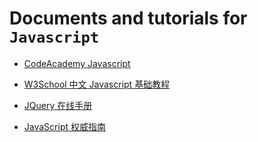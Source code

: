 # Documents and tutorials for `Javascript`

* [CodeAcademy Javascript](http://www.codecademy.com/en/tracks/javascript)
* [W3School 中文 Javascript 基础教程](http://www.w3school.com.cn/js/)

* [JQuery 在线手册](http://hemin.cn/jq/)
* [JavaScript 权威指南](http://download.csdn.net/detail/harderxin/4217667)